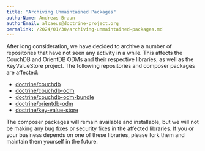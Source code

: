 ```yaml
---
title: "Archiving Unmaintained Packages"
authorName: Andreas Braun
authorEmail: alcaeus@doctrine-project.org
permalink: /2024/01/30/archiving-unmaintained-packages.md
---
```


After long consideration, we have decided to archive a number of repositories that have not seen any activity in a
while. This affects the CouchDB and OrientDB ODMs and their respective libraries, as well as the KeyValueStore project.
The following repositories and composer packages are affected:
* [doctrine/couchdb](https://github.com/doctrine/couchdb-client)
* [doctrine/couchdb-odm](https://github.com/doctrine/couchdb-odm)
* [doctrine/couchdb-odm-bundle](https://github.com/doctrine/DoctrineCouchDBBundle)
* [doctrine/orientdb-odm](https://github.com/doctrine/orientdb-odm)
* [doctrine/key-value-store](https://github.com/doctrine/KeyValueStore)

The composer packages will remain available and installable, but we will not be making any bug fixes or security fixes
in the affected libraries. If you or your business depends on one of these libraries, please fork them and maintain them
yourself in the future.
